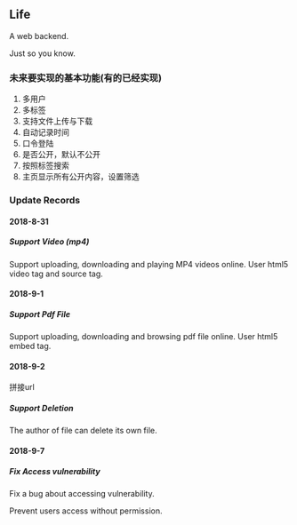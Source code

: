 ## Life

A web backend.

Just so you know.

### 未来要实现的基本功能(有的已经实现)

1. 多用户
2. 多标签
3. 支持文件上传与下载
4. 自动记录时间
5. 口令登陆
6. 是否公开，默认不公开
7. 按照标签搜索
8. 主页显示所有公开内容，设置筛选

### Update Records

#### 2018-8-31

##### Support Video (mp4)

Support uploading, downloading and playing MP4 videos online.
User html5 video tag and source tag.

#### 2018-9-1

##### Support Pdf File

Support uploading, downloading and browsing pdf file online.
User html5 embed tag.

#### 2018-9-2
拼接url
##### Support Deletion

The author of file can delete its own file.

#### 2018-9-7

##### Fix Access vulnerability

Fix a bug about accessing vulnerability.

Prevent users access without permission.

